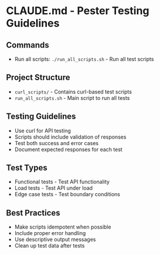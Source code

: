 # CLAUDE.md - Pester Testing Guidelines

## Commands

- Run all scripts: `./run_all_scripts.sh` - Run all test scripts

## Project Structure

- `curl_scripts/` - Contains curl-based test scripts
- `run_all_scripts.sh` - Main script to run all tests

## Testing Guidelines

- Use curl for API testing
- Scripts should include validation of responses
- Test both success and error cases
- Document expected responses for each test

## Test Types

- Functional tests - Test API functionality
- Load tests - Test API under load
- Edge case tests - Test boundary conditions

## Best Practices

- Make scripts idempotent when possible
- Include proper error handling
- Use descriptive output messages
- Clean up test data after tests